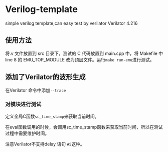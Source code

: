 # Verilog-template

simple verilog template,can easy test by verilator
Verilator 4.216

## 使用方法

将.v 文件放置到 src 目录下，测试的 C 代码放置到 main.cpp 中，将 Makefile 中 line 8 的 EMU_TOP_MODULE 改为顶层文件。运行`make run-emu`进行测试。

## 添加了Verilator的波形生成
在Verilator 命令中添加```--trace```

### 对模块进行测试
定义全局C函数```sc_time_stamp```来获取当前时间。

在eval函数调用的时候，会调用sc_time_stamp函数来获取当前时间，所以在测试过程中需要维护时间。

注意Verilator不支持delay 语句 ```#5```这种。
